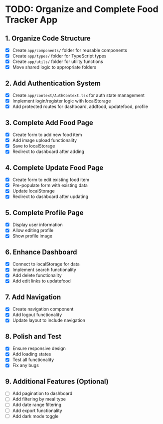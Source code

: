# TODO: Organize and Complete Food Tracker App

## 1. Organize Code Structure
- [x] Create `app/components/` folder for reusable components
- [x] Create `app/types/` folder for TypeScript types
- [x] Create `app/utils/` folder for utility functions
- [x] Move shared logic to appropriate folders

## 2. Add Authentication System
- [x] Create `app/context/AuthContext.tsx` for auth state management
- [x] Implement login/register logic with localStorage
- [x] Add protected routes for dashboard, addfood, updatefood, profile

## 3. Complete Add Food Page
- [x] Create form to add new food item
- [x] Add image upload functionality
- [x] Save to localStorage
- [x] Redirect to dashboard after adding

## 4. Complete Update Food Page
- [x] Create form to edit existing food item
- [x] Pre-populate form with existing data
- [x] Update localStorage
- [x] Redirect to dashboard after updating

## 5. Complete Profile Page
- [x] Display user information
- [x] Allow editing profile
- [x] Show profile image

## 6. Enhance Dashboard
- [x] Connect to localStorage for data
- [x] Implement search functionality
- [x] Add delete functionality
- [x] Add edit links to updatefood

## 7. Add Navigation
- [x] Create navigation component
- [x] Add logout functionality
- [x] Update layout to include navigation

## 8. Polish and Test
- [x] Ensure responsive design
- [x] Add loading states
- [x] Test all functionality
- [x] Fix any bugs

## 9. Additional Features (Optional)
- [ ] Add pagination to dashboard
- [ ] Add filtering by meal type
- [ ] Add date range filtering
- [ ] Add export functionality
- [ ] Add dark mode toggle
